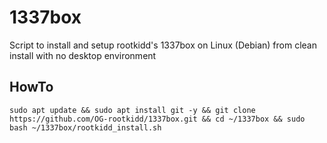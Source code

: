 # 1337box
Script to install and setup rootkidd's 1337box on Linux (Debian) from clean install with no desktop environment
## HowTo ##
```
sudo apt update && sudo apt install git -y && git clone https://github.com/OG-rootkidd/1337box.git && cd ~/1337box && sudo bash ~/1337box/rootkidd_install.sh
```
